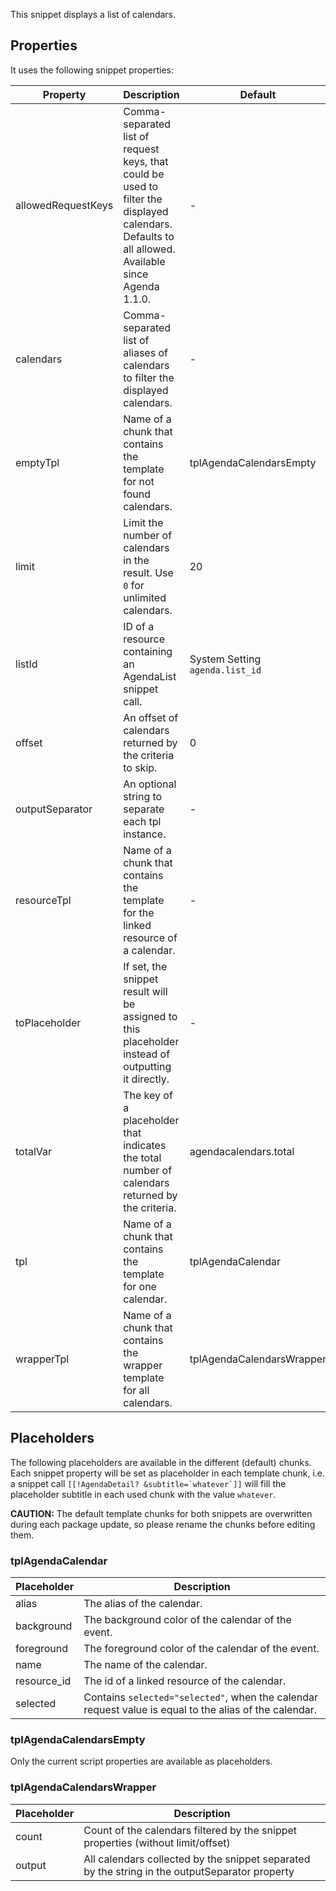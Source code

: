 This snippet displays a list of calendars.

## Properties

It uses the following snippet properties:

| Property           | Description                                                                                                                                        | Default                         |
|--------------------|----------------------------------------------------------------------------------------------------------------------------------------------------|---------------------------------|
| allowedRequestKeys | Comma-separated list of request keys, that could be used to filter the displayed calendars. Defaults to all allowed. Available since Agenda 1.1.0. | -                               |
| calendars          | Comma-separated list of aliases of calendars to filter the displayed calendars.                                                                    | -                               |
| emptyTpl           | Name of a chunk that contains the template for not found calendars.                                                                                | tplAgendaCalendarsEmpty         |
| limit              | Limit the number of calendars in the result. Use `0` for unlimited calendars.                                                                      | 20                              |
| listId             | ID of a resource containing an AgendaList snippet call.                                                                                            | System Setting `agenda.list_id` |
| offset             | An offset of calendars returned by the criteria to skip.                                                                                           | 0                               |
| outputSeparator    | An optional string to separate each tpl instance.                                                                                                  | -                               |
| resourceTpl        | Name of a chunk that contains the template for the linked resource of a calendar.                                                                  | -                               |
| toPlaceholder      | If set, the snippet result will be assigned to this placeholder instead of outputting it directly.                                                 | -                               |
| totalVar           | The key of a placeholder that indicates the total number of calendars returned by the criteria.                                                    | agendacalendars.total           |
| tpl                | Name of a chunk that contains the template for one calendar.                                                                                       | tplAgendaCalendar               |
| wrapperTpl         | Name of a chunk that contains the wrapper template for all calendars.                                                                              | tplAgendaCalendarsWrapper       |

## Placeholders

The following placeholders are available in the different (default) chunks. Each
snippet property will be set as placeholder in each template chunk, i.e. a
snippet call ```[[!AgendaDetail? &subtitle=`whatever`]]``` will fill the
placeholder subtitle in each used chunk with the value `whatever`.

**CAUTION:** The default template chunks for both snippets are overwritten
during each package update, so please rename the chunks before editing them.

### tplAgendaCalendar

| Placeholder | Description                                                                                            |
|-------------|--------------------------------------------------------------------------------------------------------|
| alias       | The alias of the calendar.                                                                             |
| background  | The background color of the calendar of the event.                                                     |
| foreground  | The foreground color of the calendar of the event.                                                     |
| name        | The name of the calendar.                                                                              |
| resource_id | The id of a linked resource of the calendar.                                                           |
| selected    | Contains `selected="selected"`, when the calendar request value is equal to the alias of the calendar. |

### tplAgendaCalendarsEmpty

Only the current script properties are available as placeholders.

### tplAgendaCalendarsWrapper

| Placeholder | Description                                                                                    |
|-------------|------------------------------------------------------------------------------------------------|
| count       | Count of the calendars filtered by the snippet properties (without limit/offset)               |
| output      | All calendars collected by the snippet separated by the string in the outputSeparator property |
